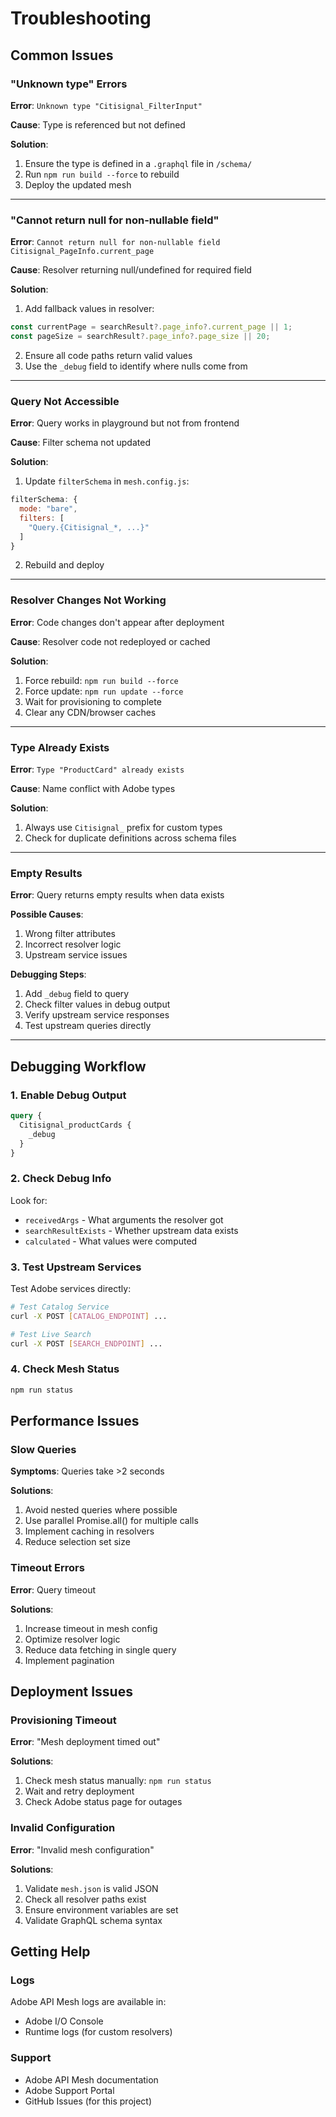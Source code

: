 # Troubleshooting

## Common Issues

### "Unknown type" Errors
**Error**: `Unknown type "Citisignal_FilterInput"`

**Cause**: Type is referenced but not defined

**Solution**:
1. Ensure the type is defined in a `.graphql` file in `/schema/`
2. Run `npm run build --force` to rebuild
3. Deploy the updated mesh

---

### "Cannot return null for non-nullable field"
**Error**: `Cannot return null for non-nullable field Citisignal_PageInfo.current_page`

**Cause**: Resolver returning null/undefined for required field

**Solution**:
1. Add fallback values in resolver:
```javascript
const currentPage = searchResult?.page_info?.current_page || 1;
const pageSize = searchResult?.page_info?.page_size || 20;
```
2. Ensure all code paths return valid values
3. Use the `_debug` field to identify where nulls come from

---

### Query Not Accessible
**Error**: Query works in playground but not from frontend

**Cause**: Filter schema not updated

**Solution**:
1. Update `filterSchema` in `mesh.config.js`:
```javascript
filterSchema: {
  mode: "bare",
  filters: [
    "Query.{Citisignal_*, ...}"
  ]
}
```
2. Rebuild and deploy

---

### Resolver Changes Not Working
**Error**: Code changes don't appear after deployment

**Cause**: Resolver code not redeployed or cached

**Solution**:
1. Force rebuild: `npm run build --force`
2. Force update: `npm run update --force`
3. Wait for provisioning to complete
4. Clear any CDN/browser caches

---

### Type Already Exists
**Error**: `Type "ProductCard" already exists`

**Cause**: Name conflict with Adobe types

**Solution**:
1. Always use `Citisignal_` prefix for custom types
2. Check for duplicate definitions across schema files

---

### Empty Results
**Error**: Query returns empty results when data exists

**Possible Causes**:
1. Wrong filter attributes
2. Incorrect resolver logic
3. Upstream service issues

**Debugging Steps**:
1. Add `_debug` field to query
2. Check filter values in debug output
3. Verify upstream service responses
4. Test upstream queries directly

---

## Debugging Workflow

### 1. Enable Debug Output
```graphql
query {
  Citisignal_productCards {
    _debug
  }
}
```

### 2. Check Debug Info
Look for:
- `receivedArgs` - What arguments the resolver got
- `searchResultExists` - Whether upstream data exists
- `calculated` - What values were computed

### 3. Test Upstream Services
Test Adobe services directly:
```bash
# Test Catalog Service
curl -X POST [CATALOG_ENDPOINT] ...

# Test Live Search
curl -X POST [SEARCH_ENDPOINT] ...
```

### 4. Check Mesh Status
```bash
npm run status
```

## Performance Issues

### Slow Queries
**Symptoms**: Queries take >2 seconds

**Solutions**:
1. Avoid nested queries where possible
2. Use parallel Promise.all() for multiple calls
3. Implement caching in resolvers
4. Reduce selection set size

### Timeout Errors
**Error**: Query timeout

**Solutions**:
1. Increase timeout in mesh config
2. Optimize resolver logic
3. Reduce data fetching in single query
4. Implement pagination

## Deployment Issues

### Provisioning Timeout
**Error**: "Mesh deployment timed out"

**Solutions**:
1. Check mesh status manually: `npm run status`
2. Wait and retry deployment
3. Check Adobe status page for outages

### Invalid Configuration
**Error**: "Invalid mesh configuration"

**Solutions**:
1. Validate `mesh.json` is valid JSON
2. Check all resolver paths exist
3. Ensure environment variables are set
4. Validate GraphQL schema syntax

## Getting Help

### Logs
Adobe API Mesh logs are available in:
- Adobe I/O Console
- Runtime logs (for custom resolvers)

### Support
- Adobe API Mesh documentation
- Adobe Support Portal
- GitHub Issues (for this project)